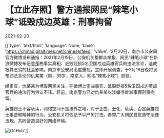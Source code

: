 # 【立此存照】警方通报网民“辣笔小球”诋毁戍边英雄：刑事拘留

2021-02-20

[{'type': 'text/html', 'language': None, 'base': 'https://chinadigitaltimes.net/chinese/feed', 'value': '2月20日，南京市公安局官方微博发布通报：2021年2月19日，公安机关接群众举报，网民“辣笔小球”在新浪微博发布恶意歪曲事实真相、诋毁贬损5名卫国戍边英雄官兵的违法言论，造成极其恶劣的社会影响。南京市公安局高度重视，立即开展调查，于2月19日晚将发布违法言论的仇某某（男，38岁，南京人，网名“辣笔小球”）抓获。

经审查，仇某某为博取网民关注，在微博上歪曲事实、诋毁贬损5名卫国戍边英雄官兵的违法行为供认不讳。目前，南京警方已对仇某某以涉嫌寻衅滋事罪刑事拘留。

英雄烈士不容亵渎，网络空间不是法外之地，对于歪曲、丑化、亵渎、否定英雄烈士事迹和精神的行为，公安机关将依法予以严厉打击。希望广大网民自觉遵守法律法规，共同营造良好的网络环境。

![GitHub](https://chinadigitaltimes.net/chinese/files/2021/02/post-662826-6030c34af37fb.)'}]